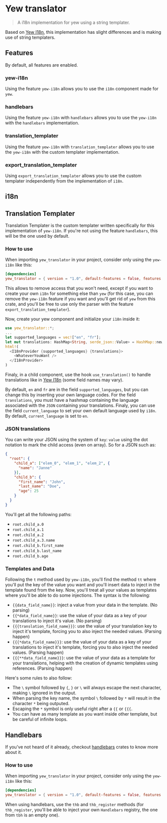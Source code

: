# Yew translator

> A i18n implementation for yew using a string templater.

Based on [Yew I18n](https://crates.io/crates/yew-i18n), this implementation has slight differences and is making use of string templaters.

## Features

By default, all features are enabled.

### yew-i18n

Using the feature `yew-i18n` allows you to use the `i18n` component made for `yew`.

### handlebars

Using the feature `yew-i18n` with `handlebars` allows you to use the `yew-i18n` with the `handlebars` implementation.

### translation_templater

Using the feature `yew-i18n` with `translation_templater` allows you to use the `yew-i18n` with the custom templater implementation.

### export_translation_templater

Using `export_translation_templater` allows you to use the custom templater independently from the implementation of `i18n`.

## i18n

## Translation Templater

Translation Templater is the custom templater written specifically for this implementation of `yew-i18n`.
If you're not using the feature `handlebars`, this will be the one used by default.

### How to use

When importing `yew_translator` in your project, consider only using the `yew-i18n` like this:
```toml
[dependencies]
yew_translator = { version = "1.0", default-features = false, features = ["yew-i18n", "translation_templater"] }
```

This allows to remove access that you won't need, except if you want to create your own `i18n` for something else than `yew` (for this case, you can remove the `yew-i18n` feature if you want and you'll get rid of `yew` from this crate, and you'll be free to use only the parser with the feature `export_translation_templater`).

Now, create your yew component and initialize your `i18n` inside it:
```rs
use yew_translator::*;
...
let supported_languages = vec!["en", "fr"];
let mut translations: HashMap<String, serde_json::Value> = HashMap::new(); // Import your own translations (language -> transation JSON)
html!(
  <I18nProvider {supported_languages} {translations}>
    <WhateverYouWant />
  </I18nProvider>
)
```

Finaly, in a child component, use the hook `use_translation()` to handle translations like in [Yew I18n](https://crates.io/crates/yew-i18n) (some field names may vary).

By default, `en` and `fr` are in the field `supported_languages`, but you can change this by inserting your own language codes. 
For the field `translations`, you must have a hashmap containing the language associated with the `JSON` containing your translations.
Finaly, you can use the field `current_language` to set your own default language used by `i18n`. By default, `current_language` is set to `en`.

### JSON translations

You can write your JSON using the system of `key`: `value` using the dot notation to mark the child access (even on array).
So for a JSON such as:
```json
{
  "root": {
    "child_a": ["elem_0", "elem_1", "elem_2", {
      "name": "Janne"
    }],
    "child_b": {
      "first_name": "John",
      "last_name": "Doe",
      "age": 25
    }
  }
}
```
You'll get all the following paths:
- `root.child_a.0`
- `root.child_a.1`
- `root.child_a.2`
- `root.child_a.3.name`
- `root.child_b.first_name`
- `root.child_b.last_name`
- `root.child_b.age`

### Templates and Data

Following the `t` method used by `yew-i18n`, you'll find the method `tt` where you'll put the key of the value you want and you'll insert data to inject in the template found from the key.
Now, you'll treat all your values as templates where you'll be able to do some injections.
The syntax is the following:
- `{{data_field_name}}`: inject a value from your data in the template. (No parsing)
- `{{*data_field_name}}`: use the value of your data as a key of your translations to inject it's value. (No parsing)
- `{{{translation_field_name}}}`: use the value of your translation key to inject it's template, forcing you to also inject the needed values. (Parsing happen)
- `{{{*data_field_name}}}`: use the value of your data as a key of your translations to inject it's template, forcing you to also inject the needed values. (Parsing happen)
- `{{{**data_field_name}}}`: use the value of your data as a template for your translations, helping with the creation of dynamic templates using references. (Parsing happen)

Here's some rules to also follow:
- The `\` symbol followed by `{`, `}` or `\` will always escape the next character, making `\` ignored in the output.
- When parsing the key name, the symbol `\` followed by `*` will result in the character `*` being outputed.
- Escaping the `*` symbol is only useful right after a `{{` or `{{{`.
- You can have as many template as you want inside other template, but be careful of infinite loops.

## Handlebars

If you've not heard of it already, checkout [handlebars](https://crates.io/crates/handlebars) crates to know more about it.

### How to use

When importing `yew_translator` in your project, consider only using the `yew-i18n` like this:
```toml
[dependencies]
yew_translator = { version = "1.0", default-features = false, features = ["yew-i18n", "handlebars"] }
```

When using handlebars, use the `thb` and `thb_register` methods (for `thb_register`, you'll be able to inject your own `Handlebars` registry, the one from `tbh` is an empty one).
